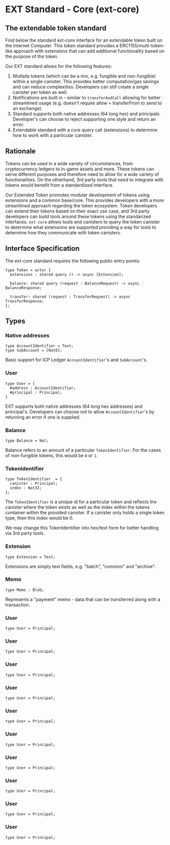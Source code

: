 # EXT Standard - Core (ext-core)
## The extendable token standard

Find below the standard ext-core interface for an extendable token built on the Internet Computer. This token standard provides a ERC1155/multi-token-like approach with extensions that can add additional functionality based on the purpose of the token.

Our EXT standard allows for the following features:
1. Multiple tokens (which can be a mix, e.g. fungible and non-fungible) within a single canister. This provides better computation/gas savings and can reduce complexities. Developers can still create a single canister per token as well.
2. Notifications are built in - similar to `transferAndCall` allowing for better streamlined usage (e.g. doesn't require allow + transferFrom to send to an exchange).
3. Standard supports both native addresses (64 long hex) and principals. Developer's can choose to reject supporting one style and return an error.
4. Extendable standard with a core query call (extensions) to determine how to work with a particular canister.

## Rationale
Tokens can be used in a wide variety of circumstances, from cryptocurrency ledgers to in-game assets and more. These tokens can serve different purposes and therefore need to allow for a wide variety of functionalities. On the otherhand, 3rd party tools that need to integrate with tokens would benefit from a standardized interface.

Our Extended Token promotes modular development of tokens using extensions and a common base/core. This provides developers with a more streamlined approach regarding the token ecosystem. Token developers can extend their tokens based on their exact use case, and 3rd party developers can build tools around these tokens using the standarized interfaces. `ext-core` allows tools and canisters to query the token canister to determine what extensions are supported providing a way for tools to determine how they communicate with token canisters.

## Interface Specification
The ext-core standard requires the following public entry points:

```
type Token = actor {
  extensions : shared query () -> async [Extension];
    
  balance: shared query (request : BalanceRequest) -> async BalanceResponse;
      
  transfer: shared (request : TransferRequest) -> async TransferResponse;
};
```

## Types
### Native addresses
```
type AccountIdentifier = Text;
type SubAccount = [Nat8];
```
Basic support for ICP Ledger `AccountIdentifier`'s and `SubAccount`'s.

### User
```
type User = {
  #address : AccountIdentifier;
  #principal : Principal;
}
```
EXT supports both native addresses (64 long hex addresses) and principal's. Developers can choose not to allow `AccountIdentifier`'s by returning an error if one is supplied.

### Balance
```
type Balance = Nat;
```
Balance refers to an amount of a particular `TokenIdentifier`. For the cases of non-fungible tokens, this would be `0` or `1`.

### TokenIdentifier
```
type TokenIdentifier  = {
  canister : Principal;
  index : Nat32;
};
```
The `TokenIdentifier` is a unique id for a particular token and reflects the canister where the token exists as well as the index within the tokens container within the provided canister. If a canister only holds a single token type, then this index would be 0.

We may change this TokenIdentifier into hex/text form for better handling via 3rd party tools.

### Extension
```
type Extension = Text;
```
Extensions are simply text fields, e.g. "batch", "common" and "archive".

### Memo
```
type Memo : Blob;
```
Represents a "payment" memo - data that can be transferred along with a transaction.

### User
```
type User = Principal;
```

### User
```
type User = Principal;
```

### User
```
type User = Principal;
```

### User
```
type User = Principal;
```

### User
```
type User = Principal;
```

### User
```
type User = Principal;
```

### User
```
type User = Principal;
```

### User
```
type User = Principal;
```

### User
```
type User = Principal;
```

### User
```
type User = Principal;
```
